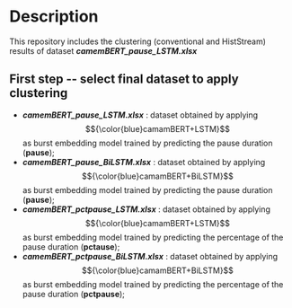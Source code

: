 # Description

This repository includes the clustering (conventional and HistStream) results of dataset **_camemBERT_pause_LSTM.xlsx_**

## First step -- select final dataset to apply clustering

- **_camemBERT_pause_LSTM.xlsx_** : dataset obtained by applying $${\color{blue}camamBERT+LSTM}$$ as burst embedding model trained by predicting the pause duration (**pause**);
- **_camemBERT_pause_BiLSTM.xlsx_** : dataset obtained by applying $${\color{blue}camamBERT+BiLSTM}$$ as burst embedding model trained by predicting the pause duration (**pause**);
- **_camemBERT_pctpause_LSTM.xlsx_** : dataset obtained by applying $${\color{blue}camamBERT+LSTM}$$ as burst embedding model trained by predicting the percentage of the pause duration (**pctause**);
- **_camemBERT_pctpause_BiLSTM.xlsx_** : dataset obtained by applying $${\color{blue}camamBERT+BiLSTM}$$ as burst embedding model trained by predicting the percentage of the pause duration (**pctpause**);

